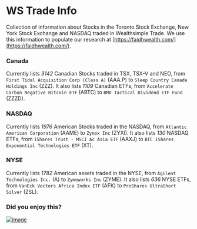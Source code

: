# WS Trade Info
Collection of information about Stocks in the Toronto Stock Exchange, New York Stock Exchange and NASDAQ traded in Wealthsimple Trade.
We use this information to populate our research at [https://faidhwealth.com/](https://faidhwealth.com/).

### Canada
Currently lists *3142* Canadian Stocks traded in TSX, TSX-V and NEO, from `First Tidal Acquisition Corp (Class A)` (AAA.P) to `Sleep Country Canada Holdings Inc` (ZZZ).
It also lists *1109* Canadian ETFs, from `Accelerate Carbon Negative Bitcoin ETF` (ABTC) to `BMO Tactical Dividend ETF Fund` (ZZZD).

### NASDAQ
Currently lists *1976* American Stocks traded in the NASDAQ, from `Atlantic American Corporation` (AAME) to `Zynex Inc` (ZYXI).
It also lists *130* NASDAQ ETFs, from `iShares Trust - MSCI Ac Asia ETF` (AAXJ) to `BTC iShares Exponential Technologies ETF` (XT).

### NYSE
Currently lists *1782* American assets traded in the NYSE, from `Agilent Technologies Inc.` (A) to `Zymeworks Inc` (ZYME).
It also lists *636* NYSE ETFs, from `VanEck Vectors Africa Index ETF` (AFK) to `ProShares UltraShort Silver` (ZSL).

### Did you enjoy this?

[![image](https://user-images.githubusercontent.com/37382997/109364179-71ad5f80-784b-11eb-8fa3-4f02b2e0065e.png)](https://www.buymeacoffee.com/vnasilva)
